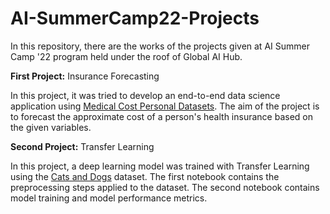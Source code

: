 # AI-SummerCamp22-Projects

In this repository, there are the works of the projects given at AI Summer Camp '22 program held under the roof of Global AI Hub.

**First Project:** Insurance Forecasting

In this project, it was tried to develop an end-to-end data science application using [Medical Cost Personal Datasets](https://www.kaggle.com/datasets/mirichoi0218/insurance). The aim of the project is to forecast the approximate cost of a person's health insurance based on the given variables.

**Second Project:** Transfer Learning

In this project, a deep learning model was trained with Transfer Learning using the [Cats and Dogs](https://www.microsoft.com/en-us/download/details.aspx?id=54765) dataset. The first notebook contains the preprocessing steps applied to the dataset. The second notebook contains model training and model performance metrics.


